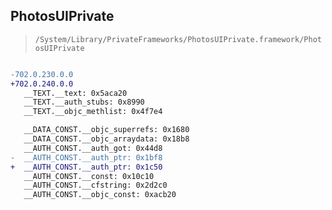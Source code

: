 ## PhotosUIPrivate

> `/System/Library/PrivateFrameworks/PhotosUIPrivate.framework/PhotosUIPrivate`

```diff

-702.0.230.0.0
+702.0.240.0.0
   __TEXT.__text: 0x5aca20
   __TEXT.__auth_stubs: 0x8990
   __TEXT.__objc_methlist: 0x4f7e4

   __DATA_CONST.__objc_superrefs: 0x1680
   __DATA_CONST.__objc_arraydata: 0x18b8
   __AUTH_CONST.__auth_got: 0x44d8
-  __AUTH_CONST.__auth_ptr: 0x1bf8
+  __AUTH_CONST.__auth_ptr: 0x1c50
   __AUTH_CONST.__const: 0x10c10
   __AUTH_CONST.__cfstring: 0x2d2c0
   __AUTH_CONST.__objc_const: 0xacb20

```
